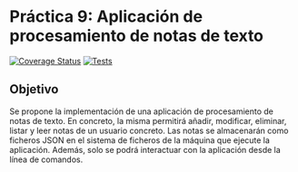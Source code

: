 # Práctica 9: Aplicación de procesamiento de notas de texto
[![Coverage Status](https://coveralls.io/repos/github/ULL-ESIT-INF-DSI-2122/ull-esit-inf-dsi-21-22-prct09-filesystem-notes-app-tanafc/badge.svg?branch=master)](https://coveralls.io/github/ULL-ESIT-INF-DSI-2122/ull-esit-inf-dsi-21-22-prct09-filesystem-notes-app-tanafc?branch=master)
[![Tests](https://github.com/ULL-ESIT-INF-DSI-2122/ull-esit-inf-dsi-21-22-prct09-filesystem-notes-app-tanafc/actions/workflows/tests.js.yml/badge.svg)](https://github.com/ULL-ESIT-INF-DSI-2122/ull-esit-inf-dsi-21-22-prct09-filesystem-notes-app-tanafc/actions/workflows/tests.js.yml)

## Objetivo
Se propone la implementación de una aplicación de procesamiento de notas de texto. En concreto, la misma permitirá añadir, modificar, eliminar, listar y leer notas de un usuario concreto. Las notas se almacenarán como ficheros JSON en el sistema de ficheros de la máquina que ejecute la aplicación. Además, solo se podrá interactuar con la aplicación desde la línea de comandos.